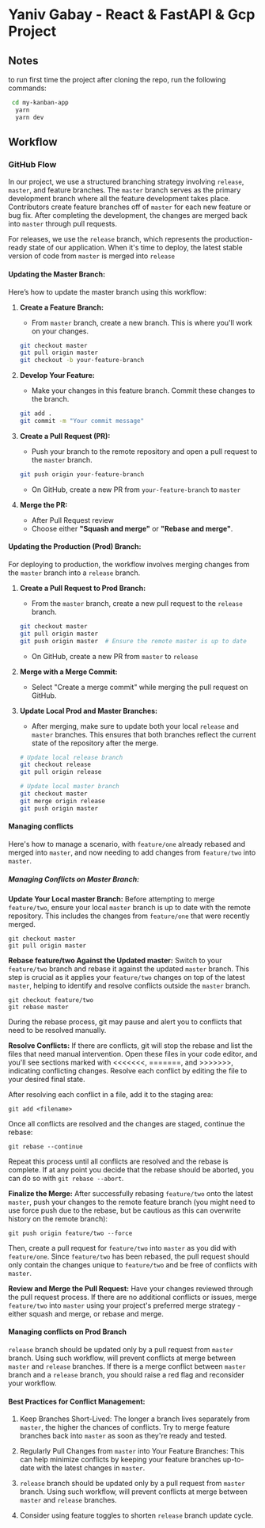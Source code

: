 # Yaniv Gabay - React & FastAPI & Gcp Project




## Notes

to run first time the project after cloning the repo, run the following commands:

```bash
 cd my-kanban-app
  yarn
  yarn dev
```




## Workflow
 ### GitHub Flow
 In our project, we use a structured branching strategy involving `release`, `master`, and feature branches. The `master` branch serves as the primary development branch where all the feature development takes place. Contributors create feature branches off of `master` for each new feature or bug fix. After completing the development, the changes are merged back into `master` through pull requests.

For releases, we use the `release` branch, which represents the production-ready state of our application. When it's time to deploy, the latest stable version of code from `master` is merged into `release`


 #### Updating the Master Branch:

 Here’s how to update the master branch using this workflow:

 1. **Create a Feature Branch:**
    - From  `master` branch, create a new branch. This is where you'll work on your changes.
    ```bash
    git checkout master
    git pull origin master
    git checkout -b your-feature-branch
    ```

 2. **Develop Your Feature:**
    - Make your changes in this feature branch. Commit these changes to the branch.
    ```bash
    git add .
    git commit -m "Your commit message"
    ```

 3. **Create a Pull Request (PR):**
    - Push your branch to the remote repository and open a pull request to the `master` branch.
    ```bash
    git push origin your-feature-branch
    ```
    - On GitHub, create a new PR from `your-feature-branch` to `master` 

 4. **Merge the PR:**
    - After Pull Request review
    - Choose either **"Squash and merge"** or **"Rebase and merge"**.

 #### Updating the Production (Prod) Branch: 

 For deploying to production, the workflow involves merging changes from the `master` branch into a `release` branch. 

 1. **Create a Pull Request to Prod Branch:** 
    - From the `master` branch, create a new pull request to the `release` branch. 
    ```bash 
    git checkout master 
    git pull origin master 
    git push origin master  # Ensure the remote master is up to date 
    ``` 
    - On GitHub, create a new PR from `master` to `release` 

 2. **Merge with a Merge Commit:** 
    - Select "Create a merge commit" while merging the pull request on GitHub.

 3. **Update Local Prod and Master Branches:** 
    - After merging, make sure to update both your local `release` and `master` branches. This ensures that both branches reflect the current state of the repository after the merge. 
    ```bash 
    # Update local release branch 
    git checkout release 
    git pull origin release 

    # Update local master branch 
    git checkout master 
    git merge origin release 
    git push origin master 
    ``` 
#### Managing conflicts
Here's how to manage a scenario, with `feature/one` already rebased and merged into `master`, and now needing to add changes from `feature/two` into `master`.

##### Managing Conflicts on Master Branch:
**Update Your Local master Branch:**
Before attempting to merge `feature/two`, ensure your local `master` branch is up to date with the remote repository. This includes the changes from `feature/one` that were recently merged.

    git checkout master
    git pull origin master

**Rebase feature/two Against the Updated master:**
Switch to your `feature/two` branch and rebase it against the updated `master` branch. This step is crucial as it applies your `feature/two` changes on top of the latest `master`, helping to identify and resolve conflicts outside the `master` branch.

    git checkout feature/two
    git rebase master

During the rebase process, git may pause and alert you to conflicts that need to be resolved manually.

**Resolve Conflicts:**
If there are conflicts, git will stop the rebase and list the files that need manual intervention. Open these files in your code editor, and you'll see sections marked with <<<<<<<, =======, and >>>>>>>, indicating conflicting changes. Resolve each conflict by editing the file to your desired final state.

After resolving each conflict in a file, add it to the staging area:

    git add <filename>

Once all conflicts are resolved and the changes are staged, continue the rebase:

    git rebase --continue

Repeat this process until all conflicts are resolved and the rebase is complete. If at any point you decide that the rebase should be aborted, you can do so with `git rebase --abort`.

**Finalize the Merge:**
After successfully rebasing `feature/two` onto the latest `master`, push your changes to the remote feature branch (you might need to use force push due to the rebase, but be cautious as this can overwrite history on the remote branch):

    git push origin feature/two --force

Then, create a pull request for `feature/two` into `master` as you did with `feature/one`. Since `feature/two` has been rebased, the pull request should only contain the changes unique to `feature/two` and be free of conflicts with `master`.

**Review and Merge the Pull Request:**
Have your changes reviewed through the pull request process. If there are no additional conflicts or issues, merge `feature/two` into `master` using your project's preferred merge strategy - either squash and merge, or rebase and merge.

#### Managing conflicts on Prod Branch
`release` branch should be updated only by a pull request from `master` branch. Using such workflow, will prevent conflicts at merge between `master` and `release` branches.
If there is a merge conflict between `master` branch and a `release` branch, you should raise a red flag and reconsider your workflow.


#### Best Practices for Conflict Management:
1. Keep Branches Short-Lived: The longer a branch lives separately from `master`, the higher the chances of conflicts. Try to merge feature branches back into `master` as soon as they're ready and tested.

2. Regularly Pull Changes from `master` into Your Feature Branches: This can help minimize conflicts by keeping your feature branches up-to-date with the latest changes in `master`.

3. `release` branch should be updated only by a pull request from `master` branch. Using such workflow, will prevent conflicts at merge between `master` and `release` branches.

4. Consider using feature toggles to shorten `release` branch update cycle.

